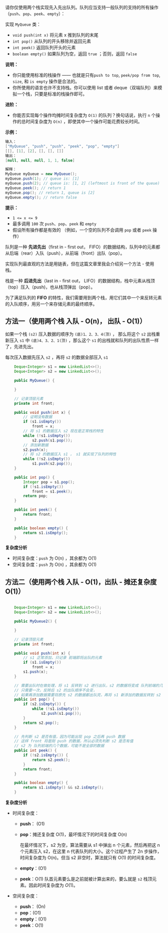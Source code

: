请你仅使用两个栈实现先入先出队列。队列应当支持一般队列的支持的所有操作（`push`、`pop`、`peek`、`empty`）：

实现 `MyQueue` 类：

- `void push(int x)` 将元素 x 推到队列的末尾
- `int pop()` 从队列的开头移除并返回元素
- `int peek()` 返回队列开头的元素
- `boolean empty()` 如果队列为空，返回 `true` ；否则，返回 `false`

**说明：**

- 你只能使用标准的栈操作 —— 也就是只有`push to top`, `peek/pop from top`, `size`, 和 `is empty` 操作是合法的。
- 你所使用的语言也许不支持栈。你可以使用 list 或者 deque（双端队列）来模拟一个栈，只要是标准的栈操作即可。

**进阶：**

- 你能否实现每个操作均摊时间复杂度为 `O(1)` 的队列？换句话说，执行 `n` 个操作的总时间复杂度为 `O(n)` ，即使其中一个操作可能花费较长时间。

**示例：**

```java
输入：
["MyQueue", "push", "push", "peek", "pop", "empty"]
[[], [1], [2], [], [], []]
输出：
[null, null, null, 1, 1, false]

解释：
MyQueue myQueue = new MyQueue();
myQueue.push(1); // queue is: [1]
myQueue.push(2); // queue is: [1, 2] (leftmost is front of the queue)
myQueue.peek(); // return 1
myQueue.pop(); // return 1, queue is [2]
myQueue.empty(); // return false
```

**提示：**

- `1 <= x <= 9`
- 最多调用 `100` 次 `push`、`pop`、`peek` 和 `empty`
- 假设所有操作都是有效的 （例如，一个空的队列不会调用 `pop` 或者 `peek` 操作）



队列是一种 **先进先出**（first in - first out， FIFO）的数据结构，队列中的元素都从后端（rear）入队（push），从前端（front）出队（pop）。

实现队列最直观的方法是用链表，但在这篇文章里我会介绍另一个方法 - 使用栈。

栈是一种 **后进先出**（last in - first out， LIFO）的数据结构，栈中元素从栈顶（top）压入（push)，也从栈顶弹出（pop）。

为了满足队列的 **FIFO** 的特性，我们需要用到两个栈，用它们其中一个来反转元素的入队顺序，用另一个来存储元素的最终顺序。

## 方法一（使用两个栈 入队 - O(n)， 出队 - O(1)）

如果一个栈 `(s2)` 压入数据的顺序为 `(底)1、2、3、4(顶)` ， 那么将这个 `s2` 出栈重新压入 `s1` 中 `(底)4、3、2、1(顶)`  ，那么这个 `s1`  的出栈就和队列的出队性质一样了，先进先出。

每次压入数据先压入 `s2` ，再将 `s2` 的数据全部压入 `s1` 

```java
    Deque<Integer> s1 = new LinkedList<>();
    Deque<Integer> s2 = new LinkedList<>();

    public MyQueue() {

    }

    // 记录顶层元素
    private int front;

    public void push(int x) {
        // 证明没有数据
        if (s1.isEmpty())
            front = x;
        // 将 s1 的数据压入 s2 现在是正常栈的特性
        while (!s1.isEmpty())
            s2.push(s1.pop());
        // 添加新数据
        s2.push(x);
        // 将 s2 的数据压入 s1 ， s1 就实现了队列的特性
        while (!s2.isEmpty())
            s1.push(s2.pop());
    }

    public int pop() {
        Integer pop = s1.pop();
        if (!s1.isEmpty())
            front = s1.peek();
        return pop;
    }

    public int peek() {
        return front;
    }

    public boolean empty() {
        return s1.isEmpty();
    }
```

**复杂度分析**

- 时间复杂度：`push` 为 O(n) ，其余都为 O(1)
- 空间复杂度：`push` 为 O(n) ，其余都为 O(1)

## 方法二（使用两个栈 入队 - O(1)，出队 - 摊还复杂度 O(1)）

```java

    Deque<Integer> s1 = new LinkedList<>();
    Deque<Integer> s2 = new LinkedList<>();

    public MyQueue2() {

    }

    // 记录顶层元素
    private int front;

    public void push(int x) {
        // s1 正常添加，只记录 前端即将出队的元素
        if (s1.isEmpty())
            front = x;
        s1.push(x);
    }

    // 需要出队时在做处理，将 s1 反转到 s2 进行出队，s2 的数据将变成 队列前端的几个数据
    // 只需要一次，反转后 s2 的出队顺序不会变，
    // 如果再添加数据需要将原先 s2 的数据都出队完，再将 s1 新添加的数据反转到 s2
    public int pop() {
        if (s2.isEmpty()) {
            while (!s1.isEmpty())
                s2.push(s1.pop());
        }
        return s2.pop();
    }

    // 先判断 s2 是否有值，因为可能出现 pop 之后再 push 数据
    // 这样 front 将是刚 push 的数据，所以必须先判断 s2 是否有值
    // s2 为 队列前端的几个数据，可能不是全部的数据
    public int peek() {
        if (!s2.isEmpty()) {
            return s2.peek();
        }
        return front;
    }

    public boolean empty() {
        return s1.isEmpty() && s2.isEmpty();
    }
```

**复杂度分析**

- 时间复杂度：

  - **push**： (O1)

  - **pop**：摊还复杂度 O(1)，最坏情况下的时间复杂度 O(n)

    在最坏情况下，s2 为空，算法需要从 s1 中弹出 n 个元素，然后再把这 n 个元素压入 s2，在这里 n 代表队列的大小。这个过程产生了 2n 步操作，时间复杂度为 O(n)。但当 s2 非空时，算法就只有 O(1) 的时间复杂度。

  - **empty**：(O1)

  - **peek**：O(1) 队首元素要么是之前就被计算出来的，要么就是 `s2` 栈顶元素。因此时间复杂度为  *O*(1)。

- 空间复杂度：
  - **push**： (On)
  - **pop**：(O1)
  - **empty**：(O1)
  - **peek**：O(1) 